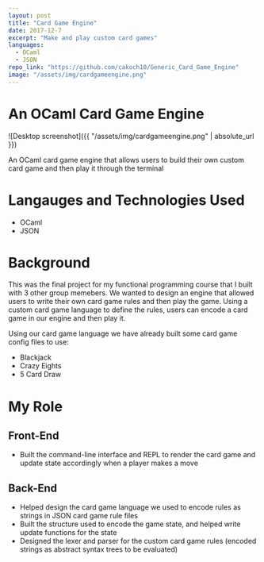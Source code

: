 ```yaml
---
layout: post
title: "Card Game Engine"
date: 2017-12-7
excerpt: "Make and play custom card games"
languages:
  - OCaml
  - JSON
repo_link: "https://github.com/cakoch10/Generic_Card_Game_Engine"
image: "/assets/img/cardgameengine.png"
---
```

# An OCaml Card Game Engine
![Desktop screenshot]({{ "/assets/img/cardgameengine.png" | absolute_url }})

An OCaml card game engine that allows users to build their own custom card game
and then play it through the terminal

# Langauges and Technologies Used
- OCaml
- JSON

# Background
This was the final project for my functional programming course that I built with
3 other group memebers. We wanted to design an engine that allowed users to write
their own card game rules and then play the game. Using a custom card game language
to define the rules, users can encode a card game in our engine and then play it.

Using our card game language we have already built some card game config files to use:
- Blackjack
- Crazy Eights
- 5 Card Draw

# My Role

## Front-End
- Built the command-line interface and REPL to render the card game and update state 
accordingly when a player makes a move 

## Back-End 
- Helped design the card game language we used to encode rules as strings in 
JSON card game rule files
- Built the structure used to encode the game state, and helped write update functions
for the state
- Designed the lexer and parser for the custom card game rules (encoded strings
as abstract syntax trees to be evaluated)

